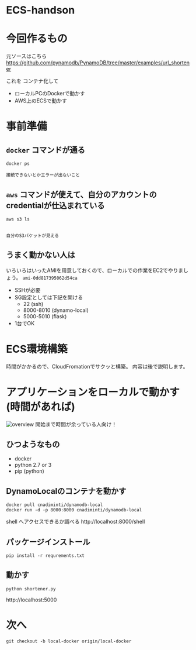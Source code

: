 ECS-handson
====

# 今回作るもの
元ソースはこちら
https://github.com/pynamodb/PynamoDB/tree/master/examples/url_shortener

これを コンテナ化して

- ローカルPCのDockerで動かす
- AWS上のECSで動かす

# 事前準備
## `docker` コマンドが通る
```
docker ps

接続できないとかエラーが出ないこと
```

## `aws` コマンドが使えて、自分のアカウントのcredentialが仕込まれている
```
aws s3 ls


自分のS3バケットが見える
```

## うまく動かない人は
いろいろはいったAMIを用意しておくので、ローカルでの作業をEC2でやりましょう。
`ami-0dd817395062d54ca`

- SSHが必要
- SG設定としては下記を開ける
  - 22 (ssh)
  - 8000-8010 (dynamo-local)
  - 5000-5010 (flask)
- 1台でOK

# ECS環境構築
時間がかかるので、CloudFromationでサクッと構築。
内容は後で説明します。


# アプリケーションをローカルで動かす (時間があれば)
![overview](https://raw.githubusercontent.com/h-imaoka/ecs-handson/images/images/local.png)
開始まで時間が余っている人向け！

## ひつようなもの
- docker
- python 2.7 or 3
- pip (python)

## DynamoLocalのコンテナを動かす
```
docker pull cnadiminti/dynamodb-local
docker run -d -p 8000:8000 cnadiminti/dynamodb-local
```

shell へアクセスできるか調べる
http://localhost:8000/shell

## パッケージインストール
`pip install -r requrements.txt`

## 動かす
`python shortener.py`

http://localhost:5000

# 次へ

`git checkout -b local-docker origin/local-docker`
